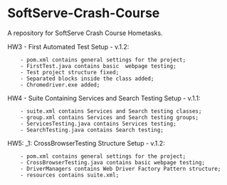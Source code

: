 # SoftServe-Crash-Course
A repository for SoftServe Crash Course Hometasks. 

HW3 - First Automated Test Setup - v.1.2:

	    - pom.xml contains general settings for the project;
	    - FirstTest.java contains basic  webpage testing;
	    - Test project structure fixed;
	    - Separated blocks inside the class added;
	    - Chromedriver.exe added;

HW4 - Suite Containing Services and Search Testing Setup - v.1.1:

	    - suite.xml contains Services and Search testing classes;
	    - group.xml contains Services and Search testing groups;
	    - ServicesTesting.java contains Services testing;
	    - SearchTesting.java contains Search testing;

HW5:
	 _1: CrossBrowserTesting Structure Setup - v.1.2:
     
	    - pom.xml contains general settings for the project;
	    - CrossBrowserTesting.java contains basic webpage testing;
	    - DriverManagers contains Web Driver Factory Pattern structure;
	    - resources contains suite.xml;
	 

